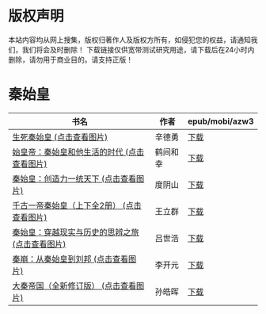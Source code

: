 # 版权声明

本站内容均从网上搜集，版权归著作人及版权方所有，如侵犯您的权益，请通知我们，我们将会及时删除！ 下载链接仅供宽带测试研究用途，请下载后在24小时内删除，请勿用于商业目的。请支持正版！

# 秦始皇

| 书名 | 作者 | epub/mobi/azw3 |
| --- | --- | --- |
| [生死秦始皇 (点击查看图片)](https://www.dushupai.com/attachment/2024/06/10/0d7051ff8c7dd42a.jpg) | 辛德勇 | [下载](https://url89.ctfile.com/f/31084289-1357004158-8201b6?p=8866) |
| [始皇帝：秦始皇和他生活的时代 (点击查看图片)](https://www.dushupai.com/attachment/2024/06/09/4b41eb4066411f2e.jpg) | 鹤间和幸 | [下载](https://url89.ctfile.com/f/31084289-1356992335-5f1bd7?p=8866) |
| [秦始皇：创造力一统天下 (点击查看图片)](https://www.dushupai.com/attachment/2024/06/06/a11c0f968fe4d897.jpg) | 度阴山 | [下载](https://url89.ctfile.com/f/31084289-1357032160-073320?p=8866) |
| [千古一帝秦始皇（上下全2册） (点击查看图片)](https://www.dushupai.com/attachment/2024/06/06/beb4da72b3657587.jpg) | 王立群 | [下载](https://url89.ctfile.com/f/31084289-1357031857-a1d998?p=8866) |
| [秦始皇：穿越现实与历史的思辨之旅 (点击查看图片)](https://www.dushupai.com/attachment/2024/06/02/a1a5399b11afce41.jpg) | 吕世浩 | [下载](https://url89.ctfile.com/f/31084289-1357010635-d004d7?p=8866) |
| [秦崩：从秦始皇到刘邦 (点击查看图片)](https://www.dushupai.com/attachment/2024/06/01/6ca107019236fed1.jpg) | 李开元 | [下载](https://url89.ctfile.com/f/31084289-1357005109-a88027?p=8866) |
| [大秦帝国（全新修订版） (点击查看图片)](https://www.dushupai.com/attachment/2024/06/01/65d820549f9bc42d.jpg) | 孙皓晖 | [下载](https://url89.ctfile.com/f/31084289-1357004890-cf3460?p=8866) |
